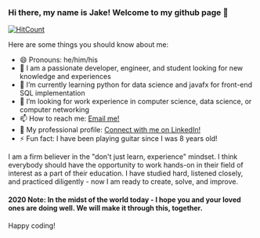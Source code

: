 ### Hi there, my name is Jake! Welcome to my github page 👋

[![HitCount](http://hits.dwyl.com/jakebalsamo/jakebalsamo.svg)](http://hits.dwyl.com/jakebalsamo/jakebalsamo)

Here are some things you should know about me:

- 😄 Pronouns: he/him/his
- 🔭 I am a passionate developer, engineer, and student looking for new knowledge and experiences
- 🌱 I’m currently learning python for data science and javafx for front-end SQL implementation
- 👯 I’m looking for work experience in computer science, data science, or computer networking
- 📫 How to reach me: <a href="mailto:balsamoj@wit.edu">Email me!</a>
- 👔 My professional profile: [Connect with me on LinkedIn!](https://www.linkedin.com/in/jakebalsamo/)
- ⚡ Fun fact: I have been playing guitar since I was 8 years old!

I am a firm believer in the "don't just learn, experience" mindset. I think everybody should have the opportunity to work hands-on in their field of interest as a part of their education. I have studied hard, listened closely, and practiced diligently - now I am ready to create, solve, and improve.

#### 2020 Note: In the midst of the world today - I hope you and your loved ones are doing well. We will make it through this, together.

Happy coding!
